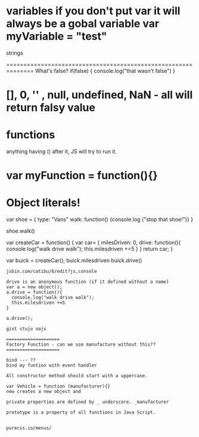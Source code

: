 variables
if you don't put var it will always be a gobal variable
var myVariable = "test"
==============================================================
strings

==============================================================
What's false?
if(false) {
  console.log("that wasn't false")
}

[], 0, '' , null, undefined, NaN - all will return falsy value
=====================================================================
functions
===========
anything having () after it, JS will try to run it.

var myFunction = function(){}
==============================================================

Object literals!
================
var shoe =
{
  type: "Vans"
  walk: function()
  {console.log ("stop that shoe!")}
}

shoe.walk()


var createCar = function()
{
  var car=
  {
  milesDriven: 0,
  drive: function(){
  console.log("walk drive walk");
  this.milesdriven +=5
}
  } return car;
}

var buick = createCar();
buick.milesdriven
buick.drive()

~~~~~~~~~~~~~~~~~~~~~~~~~~~~~~~~~~~~~~~~~~~~~~~~~~~~~~~~~~~~~~~~~~~~~~~~
jsbin.com/catibu/6/edit?js,console

drive is an anonymous function (if it defined without a name)
var a = new object();
a.drive = function(){
  console.log("walk drive walk");
  this.milesdriven +=5
}

a.drive();

gist stujo oojs

====================
Factory Function - can we use manufacture without this??
====================

bind --- ??
bind my funtion with event handler

All constructor method should start with a uppercase.

var Vehicle = function (manufacturer){}
new creates a new object and

private properties are defined by _ underscore. _manufacturer

prototype is a property of all functions in Java Script.


purecss.io/menus/

